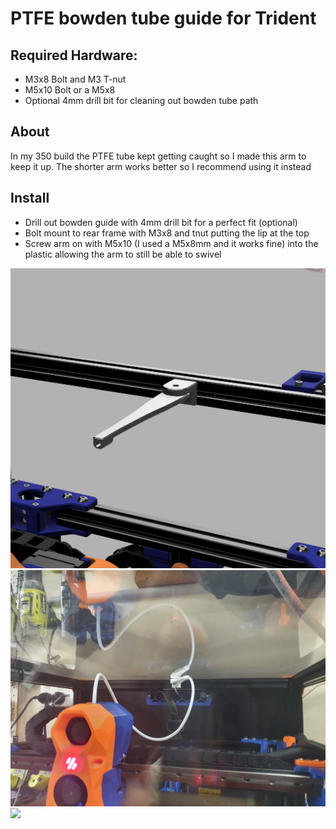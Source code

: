 # PTFE bowden tube guide for Trident

## Required Hardware:
- M3x8 Bolt and M3 T-nut
- M5x10 Bolt or a M5x8
- Optional 4mm drill bit for cleaning out bowden tube path 

## About

In my 350 build the PTFE tube kept getting caught so I made this arm to keep it up. The shorter arm works better so I recommend using it instead

## Install

- Drill out bowden guide with 4mm drill bit for a perfect fit (optional)
- Bolt mount to rear frame with M3x8 and tnut putting the lip at the top
- Screw arm on with M5x10 (I used a M5x8mm and it works fine) into the plastic allowing the arm to still be able to swivel 



<img src="Images/Tube Guide.png">
<img src="Images/Tube1.jpg">
<img src="Images/Dokuu.jpg">
